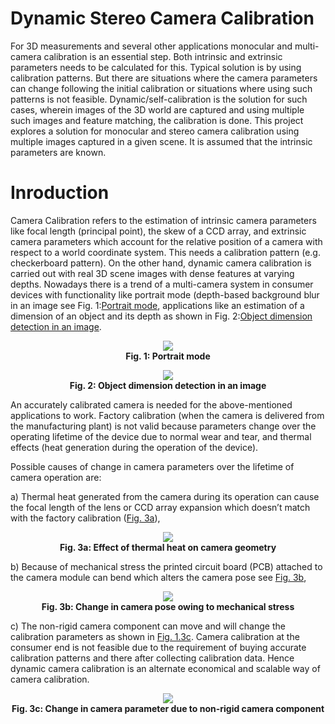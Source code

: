 # Dynamic Stereo Camera Calibration

For 3D measurements and several other applications monocular and multi-camera calibration is an essential step. Both intrinsic and extrinsic parameters needs to be calculated for this. Typical solution is by using calibration patterns. But there are situations where the camera parameters can change following the initial calibration or situations where using such patterns is not feasible. Dynamic/self-calibration is the solution for such cases, wherein images of the 3D world are captured and using multiple such images and feature matching, the calibration is done. This project explores a solution for monocular and stereo camera calibration using multiple images captured in a given scene. It is assumed that the intrinsic parameters are known.


# Inroduction

Camera Calibration refers to the estimation of intrinsic camera parameters like focal length (principal point), the skew of a CCD array, and extrinsic camera parameters
which account for the relative position of a camera with respect to a world coordinate system. This needs a calibration pattern (e.g. checkerboard pattern). On the other
hand, dynamic camera calibration is carried out with real 3D scene images with dense features at varying depths. Nowadays there is a trend of a multi-camera system in
consumer devices with functionality like portrait mode (depth-based background blur in an image see Fig. 1:[Portrait mode](https://user-images.githubusercontent.com/84389082/212613466-abcb8bf3-4f70-40ad-aa8a-327a825c251d.jpg), applications like an estimation of a dimension of an object
and its depth as shown in Fig. 2:[Object dimension detection in an image](https://user-images.githubusercontent.com/84389082/212614651-b8a30d7f-806f-43e8-be54-a028f54bac56.png).

<p align="center">
  <img src="https://user-images.githubusercontent.com/84389082/212613466-abcb8bf3-4f70-40ad-aa8a-327a825c251d.jpg" /><br>
  <b>Fig. 1:  Portrait mode</b>
</p>


<p align="center">
  <img src="https://user-images.githubusercontent.com/84389082/212614651-b8a30d7f-806f-43e8-be54-a028f54bac56.png" /><br>
  <b>Fig. 2:  Object dimension detection in an image</b>
</p>


An accurately calibrated camera is needed for the above-mentioned applications to work. Factory calibration (when the camera is delivered from the manufacturing
plant) is not valid because parameters change over the operating lifetime of the device due to normal wear and tear, and thermal effects (heat generation during the operation of the device).

Possible causes of change in camera parameters over the lifetime of camera operation are: 

a) Thermal heat generated from the camera during its operation can cause the focal length of the lens or CCD array expansion which doesn’t match with the factory calibration ([Fig. 3a](https://user-images.githubusercontent.com/84389082/212615261-6871efb1-c53d-4e7e-bf15-cf19436f6864.jpg)),

<p align="center">
  <img src="https://user-images.githubusercontent.com/84389082/212615261-6871efb1-c53d-4e7e-bf15-cf19436f6864.jpg" /><br>
  <b>Fig. 3a: Effect of thermal heat on camera geometry</b>
</p>


b) Because of mechanical stress the printed circuit board (PCB) attached to the camera module can bend which alters the camera pose see [Fig. 3b](https://user-images.githubusercontent.com/84389082/212615265-23d399bf-0f68-4ab3-a3de-74e8d2832679.jpg),

<p align="center">
  <img src="https://user-images.githubusercontent.com/84389082/212615265-23d399bf-0f68-4ab3-a3de-74e8d2832679.jpg" /><br>
  <b>Fig. 3b: Change in camera pose owing to mechanical stress</b>
</p>


c) The non-rigid camera component can move and will change the calibration parameters as shown in [Fig. 1.3c](https://user-images.githubusercontent.com/84389082/212615267-c678d5a4-2e7b-4c23-be8c-6765225aa66d.jpg). Camera calibration at the consumer end is not feasible due to the requirement of buying accurate calibration patterns and there after collecting calibration data. Hence dynamic camera calibration is an alternate economical and scalable way of camera calibration.

<p align="center">
  <img src="https://user-images.githubusercontent.com/84389082/212615267-c678d5a4-2e7b-4c23-be8c-6765225aa66d.jpg" /><br>
  <b>Fig. 3c: Change in camera parameter due to non-rigid camera component</b>
</p>
